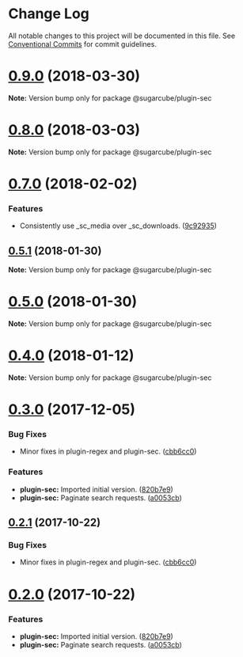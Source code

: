 # Change Log

All notable changes to this project will be documented in this file.
See [Conventional Commits](https://conventionalcommits.org) for commit guidelines.

<a name="0.9.0"></a>
# [0.9.0](https://gitlab.com/sugarcube/sugarcube/tree/master/packages/plugin-sec/compare/v0.8.0...v0.9.0) (2018-03-30)




**Note:** Version bump only for package @sugarcube/plugin-sec

<a name="0.8.0"></a>
# [0.8.0](https://gitlab.com/sugarcube/sugarcube/tree/master/packages/plugin-sec/compare/v0.7.0...v0.8.0) (2018-03-03)




**Note:** Version bump only for package @sugarcube/plugin-sec

<a name="0.7.0"></a>
# [0.7.0](https://gitlab.com/sugarcube/sugarcube/tree/master/packages/plugin-sec/compare/v0.6.1...v0.7.0) (2018-02-02)


### Features

* Consistently use _sc_media over _sc_downloads. ([9c92935](https://gitlab.com/sugarcube/sugarcube/tree/master/packages/plugin-sec/commit/9c92935))




<a name="0.5.1"></a>
## [0.5.1](https://gitlab.com/sugarcube/sugarcube/tree/master/packages/plugin-sec/compare/v0.5.0...v0.5.1) (2018-01-30)




**Note:** Version bump only for package @sugarcube/plugin-sec

<a name="0.5.0"></a>
# [0.5.0](https://gitlab.com/sugarcube/sugarcube/tree/master/packages/plugin-sec/compare/v0.4.0...v0.5.0) (2018-01-30)




**Note:** Version bump only for package @sugarcube/plugin-sec

<a name="0.4.0"></a>
# [0.4.0](https://gitlab.com/sugarcube/sugarcube/tree/master/packages/plugin-sec/compare/v0.3.0...v0.4.0) (2018-01-12)




**Note:** Version bump only for package @sugarcube/plugin-sec

<a name="0.3.0"></a>
# [0.3.0](https://gitlab.com/sugarcube/sugarcube/tree/master/packages/plugin-sec/compare/v0.1.0...v0.3.0) (2017-12-05)


### Bug Fixes

* Minor fixes in plugin-regex and plugin-sec. ([cbb6cc0](https://gitlab.com/sugarcube/sugarcube/tree/master/packages/plugin-sec/commit/cbb6cc0))


### Features

* **plugin-sec:** Imported initial version. ([820b7e9](https://gitlab.com/sugarcube/sugarcube/tree/master/packages/plugin-sec/commit/820b7e9))
* **plugin-sec:** Paginate search requests. ([a0053cb](https://gitlab.com/sugarcube/sugarcube/tree/master/packages/plugin-sec/commit/a0053cb))




<a name="0.2.1"></a>
## [0.2.1](https://gitlab.com/sugarcube/sugarcube/tree/master/packages/plugin-sec/compare/v0.2.0...v0.2.1) (2017-10-22)


### Bug Fixes

* Minor fixes in plugin-regex and plugin-sec. ([cbb6cc0](https://gitlab.com/sugarcube/sugarcube/tree/master/packages/plugin-sec/commit/cbb6cc0))




<a name="0.2.0"></a>
# [0.2.0](https://gitlab.com/sugarcube/sugarcube/tree/master/packages/plugin-sec/compare/v0.1.0...v0.2.0) (2017-10-22)


### Features

* **plugin-sec:** Imported initial version. ([820b7e9](https://gitlab.com/sugarcube/sugarcube/tree/master/packages/plugin-sec/commit/820b7e9))
* **plugin-sec:** Paginate search requests. ([a0053cb](https://gitlab.com/sugarcube/sugarcube/tree/master/packages/plugin-sec/commit/a0053cb))
